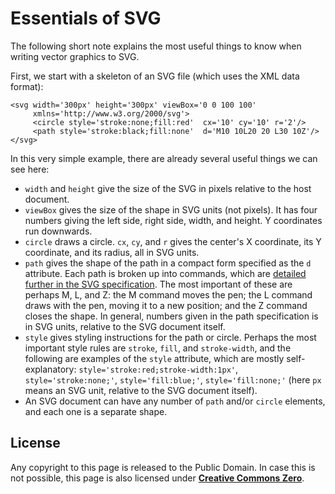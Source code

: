 # Essentials of SVG

The following short note explains the most useful things to know when writing vector graphics to SVG.

First, we start with a skeleton of an SVG file (which uses the XML data format):

    <svg width='300px' height='300px' viewBox='0 0 100 100'
         xmlns='http://www.w3.org/2000/svg'>
         <circle style='stroke:none;fill:red'  cx='10' cy='10' r='2'/>
         <path style='stroke:black;fill:none'  d='M10 10L20 20 L30 10Z'/>
    </svg>

In this very simple example, there are already several useful things we can see here:

- `width` and `height` give the size of the SVG in pixels relative to the host document.
- `viewBox` gives the size of the shape in SVG units (not pixels).  It has four numbers giving the left side, right side, width, and height.  Y coordinates run downwards.
- `circle` draws a circle.  `cx`, `cy`, and `r` gives the center's X coordinate, its Y coordinate, and its radius, all in SVG units.
- `path` gives the shape of the path in a compact form specified as the `d` attribute.  Each path is broken up into commands, which are [detailed further in the SVG specification](https://www.w3.org/TR/SVG/paths.html#PathData). The most important of these are perhaps M, L, and Z: the M command moves the pen; the L command draws with the pen, moving it to a new position; and the Z command closes the shape.  In general, numbers given in the path specification is in SVG units, relative to the SVG document itself.
- `style` gives styling instructions for the path or circle.  Perhaps the most important style rules are `stroke`, `fill`, and `stroke-width`, and the following are examples of the `style` attribute, which are mostly self-explanatory: `style='stroke:red;stroke-width:1px'`, `style='stroke:none;'`, `style='fill:blue;'`, `style='fill:none;'` (here `px` means an SVG unit, relative to the SVG document itself).
- An SVG document can have any number of `path` and/or `circle` elements, and each one is a separate shape.

<a id=License></a>
## License

Any copyright to this page is released to the Public Domain.  In case this is not possible, this page is also licensed under [**Creative Commons Zero**](https://creativecommons.org/publicdomain/zero/1.0/).
